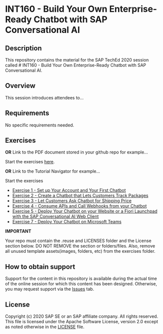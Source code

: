 # INT160 - Build Your Own Enterprise-Ready Chatbot with SAP Conversational AI

## Description

This repository contains the material for the SAP TechEd 2020 session called # INT160 - Build Your Own Enterprise-Ready Chatbot with SAP Conversational AI.

## Overview

This session introduces attendees to...

## Requirements

No specific requirements needed.

## Exercises

**OR** Link to the PDF document stored in your github repo for example...

Start the exercises [here](exercises/myPDFDoc.pdf).
    
**OR** Link to the Tutorial Navigator for example...

Start the exercises
-  [Exercise 1 - Set up Your Account and Your First Chatbot](https://developers.sap.com/tutorials/cai-bot-getting-started.html)
-  [Exercise 2 - Create a Chatbot that Lets Customers Track Packages](https://developers.sap.com/tutorials/cai-bot-shipping-1-track-bot.html)
-  [Exercise 3 - Let Customers Ask Chatbot for Shipping Price](https://developers.sap.com/tutorials/cai-bot-shipping-3-price-parcel.html)
-  [Exercise 4 - Consume APIs and Call Webhooks from your Chatbot](https://developers.sap.com/group.conversational-ai-external-services.html)
-  [Exercise 5 - Deploy Your Chatbot on your Website or a Fiori Launchpad with the SAP Conversational AI Web Client](https://github.com/SAP-samples/teched2020-INT160/blob/master/Exercise%205%20-%20Deploy%20Your%20Chatbot%20on%20your%20Website%20with%20the%20SAP%20Conversational%20AI%20Web%20Client.pdf)
-  [Exercise 7 - Deploy Your Chatbot on Microsoft Teams](https://developers.sap.com/tutorials/conversational-ai-deploy-teams.html)

**IMPORTANT**

Your repo must contain the .reuse and LICENSES folder and the License section below. DO NOT REMOVE the section or folders/files. Also, remove all unused template assets(images, folders, etc) from the exercises folder.

## How to obtain support

Support for the content in this repository is available during the actual time of the online session for which this content has been designed. Otherwise, you may request support via the [Issues](../../issues) tab.

## License
Copyright (c) 2020 SAP SE or an SAP affiliate company. All rights reserved. This file is licensed under the Apache Software License, version 2.0 except as noted otherwise in the [LICENSE](LICENSES/Apache-2.0.txt) file.

